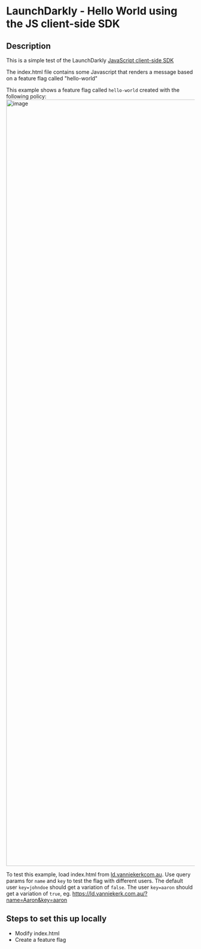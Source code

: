 # LaunchDarkly - Hello World using the JS client-side SDK

## Description

This is a simple test of the LaunchDarkly [JavaScript client-side SDK](https://docs.launchdarkly.com/sdk/client-side/javascript)

The index.html file contains some Javascript that renders a message based on a feature flag called "hello-world"

This example shows a feature flag called `hello-world` created with the following policy:
<img width="2043" alt="image" src="https://user-images.githubusercontent.com/17153798/198876186-43ad81aa-89e4-4377-95bb-46584ce6ff3c.png">

To test this example, load index.html from [ld.vanniekerkcom.au](https://ld.vanniekerkcom.au). Use query params for `name` and `key` to test the flag with different users. The default user `key=johndoe` should get a variation of `false`. The user `key=aaron` should get a variation of `true`, eg. https://ld.vanniekerk.com.au/?name=Aaron&key=aaron

## Steps to set this up locally

- Modify index.html
- Create a feature flag
